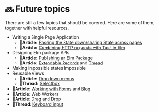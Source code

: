 # 🔜 Future topics

There are still a few topics that should be covered. Here are some of them, together with helpful resources.

* Writing a Single Page Application
  * 📄**Article:** [Passing the State down/sharing State across pages](https://www.curry-software.com/en/blog/elm_shared_state/)
  * 📄**Article:** [Combining HTTP requests with Task in Elm](https://korban.net/posts/elm/2019-02-15-combining-http-requests-with-task-in-elm/)
* Designing Elm package APIs
  * 📄**Article:** [Publishing an Elm Package](https://medium.com/@Max_Goldstein/how-to-publish-an-elm-package-3053b771e545)
  * 📄**Article:** [Extendable Records](https://medium.com/@ckoster22/advanced-types-in-elm-extensible-records-67e9d804030d) and [Thread](https://discourse.elm-lang.org/t/moving-from-similar-to-same/2527/7)
* Making impossible states Impossible
* Reusable Views
  * 📄**Article:** [Dropdown menus](https://medium.com/elm-shorts/a-reusable-dropdown-in-elm-part-1-d7ac2d106f13)
  * 👥**Thread:** [Selectbox](https://www.reddit.com/r/elm/comments/azqtk4/select_box_in_elm/)
* 📄**Article:** [Working with Forms](https://medium.com/@l.mugnaini/forms-in-elm-validation-tutorial-and-examples-2339830055da) and [Blog](https://korban.net/posts/elm/2018-11-27-build-complex-forms-validation-elm/)
* 📄**Article:** [Web Workers](https://medium.com/@nithstong/elm-with-web-workers-1c2c3d55f939)
* 📄**Article:** [Drag and Drop](https://medium.com/elm-shorts/elm-drag-and-drop-game-630205556d2)
* 👥**Thread:** [Keyboard input](https://www.reddit.com/r/elm/comments/bkxr92/difficulty_with_preventing_default_on_key_down/)

